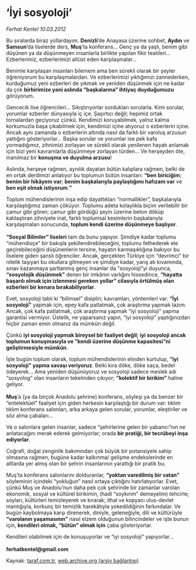 # ‘İyi sosyoloji’

*Ferhat Kentel 10.03.2012*

<div class="yazi"><p>Bu sıralarda biraz yollardayım. <b>Denizli</b>’de Anayasa üzerine sohbet, <b>Aydın</b> ve <b>Samsun</b>’da liselerde ders, <b>Muş</b>’ta konferans... Genç ya da yaşlı, benim gibi düşünen ya da düşünmeyen insanlarla birlikte yapılan fikir teatileri... Ezberlerimiz, ezberlerimizi altüst eden karşılaşmalar...</p>
<p>Benimle karşılaşan insanları bilemem ama ben sürekli olarak bir şeyler öğreniyorum bu karşılaşmalardan. Ve ezberlerimizi yıktığımızı zannederken, kurduğumuz yeni ezberleri de yıkmak ve yeniden düşünmek için ne kadar da çok <b>birbirimize yani aslında “başkalarına” ihtiyaç duyduğumuzu</b> görüyorum.</p>
<p>Gencecik lise öğrencileri... Sıkıştırıyorlar sordukları sorularla. Kimi sorular, yorumlar ezberler dünyasıyla iç içe. Şaşırtıcı değil; hepimiz ortak tornalardan geçiyoruz çünkü. Kendimizi koruyabilmek, yalnız kalma korkumuzla başa çıkabilmek için, kendimizi içine atıyoruz o ezberlerin içine. Ancak aynı zamanda o ezberlerin altında nasıl da farklı bir varoluş arzusun yattığını gösteriyorlar... Başka sorular ve yorumlar ise pek kafa yormadığımız, zihnimizi zorlayan ve sürekli olarak yenilenen hayatı anlamak için bizi yeni kavramlarla düşünmeye zorlayan türden... Ve herşeyden öte, inanılmaz bir <b>konuşma ve duyulma arzusu</b>!</p>
<p>Aslında, herşeye rağmen, aynılık dayatan bütün kalıplara rağmen, belki de en ortak derdimizi anlatıyor bu toplumun bütün insanları: <b>“ben</b> <b>biriciğim</b>; <b>benim bir hikâyem var</b>; <b>benim başkalarıyla paylaştığımı hafızam var</b> ve <b>ben eşit olmak istiyorum</b>.<b>”</b> </p>
<p>Toplum mühendislerinin inşa edip dayattıkları “normallikler”, başkalarıyla karşılaştığımız zaman çöküyor. Toplumu adeta kolaylıkla biçim verilebilir bir çamur gibi gören; çamur gibi gördüğü şeyin üzerine beton döküp katılaştıran zihniyete inat, farklı toplumsal kesimlerin başkalarıyla karşılaşmaları sonucunda, <b>toplum kendi üzerine düşünmeye başlıyor</b>.<br/><br/><b>“Sosyal Bilimler” liseleri</b> tam da bunu yapıyor. Şimdiye kadar toplumu “mühendisçe” bir bakışla şekillendirebileceğini, toplumu fethederek ele geçirebileceğini düşünenlerin tersine, hayatın karmaşıklığına bakıyor bu liselere giden şanslı öğrenciler. Ancak, gerçekten Türkiye için “devrimci” bir nitelik taşıyan bu okullara gitmeyen ve şimdiye kadar, yarış atı kıvamında, sınav kazanmaya şartlanmış genç insanlar da “sosyoloji”yi duyunca, <b>“sosyolojik düşünmek”</b> denen bir imkânın varlığını hissedince, <b>“hayatta başarılı olmak için izlenmesi gereken yollar” cilasıyla örtülmüş olan ezberleri bir kenara bırakabiliyorlar</b>. </p>
<p>Evet, sosyoloji tabii ki “bilimsel” disiplin; kavramları, yöntemleri var. <b>“İyi sosyoloji”</b> yapmak için, epey kafa patlatmak, çok araştırma yapmak lazım. Ancak, çok kafa patlatmak, çok araştırma yapmak “iyi sosyoloji” yapma garantisi vermiyor. Üstelik, ne yaparsanız yapın, “iyi sosyoloji” yaptığınızdan hiçbir zaman emin olmanız da mümkün değil. </p>
<p>Çünkü <b>iyi sosyoloji yapmak bireysel bir faaliyet değil; iyi sosyoloji ancak toplumun konuşmasıyla ve “kendi üzerine düşünme kapasitesi”ni geliştirmesiyle mümkün</b>. </p>
<p>İşte bugün toplum olarak, toplum mühendislerinin elinden kurtulup, <b>“iyi sosyoloji” yapma savaşı veriyoruz</b>. Belki kıra döke, döke saça, bedel ödeyerek... Ama yeniden düşünüyoruz ve sosyoloji sadece meslek adı “sosyolog” olan insanların tekelinden çıkıyor; <b>“kolektif bir birikim”</b> haline geliyor.<br/><br/><b>Muş</b>’a (ya da birçok Anadolu şehrine) konferans, söyleşi ya da benzer bir “entelektüel” faaliyet için giden herkesin karşılaştığı bir durum var: tıklım tıklım konferans salonları, arka arkaya gelen sorular, yorumlar, eleştiriler ve söz alma çabaları... </p>
<p>Ve o salonlara gelen insanlar, sadece “şehirlerine gelen bir yabancı”nın ne anlatacağını merak ederek gelmiyorlar; orada <b>bir pratiği, bir tecrübeyi inşa ediyorlar</b>.</p>
<p>Coğrafi, doğal zenginlik bakımından çok büyük bir potansiyele sahip olmasına rağmen, bugüne kadar kalkınma/ gelişme endekslerinde en altlarda yer almış olan bir şehrin insanlarının yarattığı bir pratik bu. </p>
<p>Muş’ta konferans salonlarını dolduranlar, <b>“yoktan varedilmiş bir vatan”</b> söyleminin içindeki “yokluğun” nasıl ortaya çıktığını hatırlatıyorlar. Evet, çünkü Muş ve Anadolu’nun daha pek çok şehrinde bir zamanlar varolan ekonomik, sosyal ve kültürel birikimin, (hadi “soykırım” demeyelim) tehcirle; soyları, kültürleri temizleyerek ve kırarak; ithal ve kopyacı ulus-devlet mantığıyla, korkunç bir temizlik harekâtıyla yokedildiğinin farkındalar. Ve bugün kaybolmaya karşı direnerek, diniyle, geleneğiyle, dili ve kültürüyle <b>“varolanın yaşamasının”</b> nasıl elzem olduğunun bilincindeler ve işte bunun için, <b>kendileri olmak, “bütün” olmak için</b> çaba gösteriyorlar.</p>
<p>Kendileri olabilmek için de konuşuyorlar ve “iyi sosyoloji” yapıyorlar...<br/><br/><b>ferhatkentel@gmail.com</b></p>
</div>

Kaynak: [taraf.com.tr](http://www.taraf.com.tr/ferhat-kentel/makale-iyi-sosyoloji.htm), [web.archive.org (arşiv bağlantısı)](http://web.archive.org/web/20131115084206/http://www.taraf.com.tr/ferhat-kentel/makale-iyi-sosyoloji.htm)

